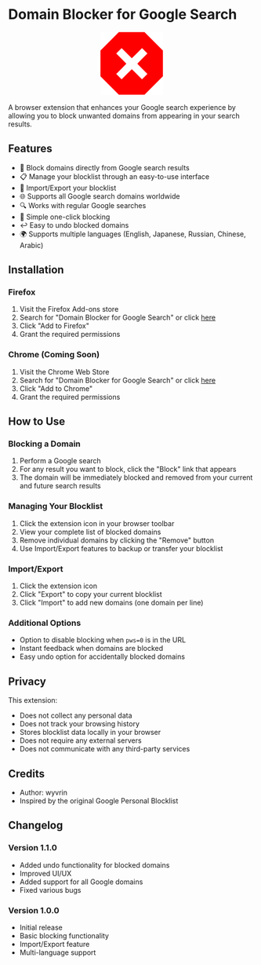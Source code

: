 # Domain Blocker for Google Search

<p align="center">
  <img src="images/icon128.png" alt="Domain Blocker Logo"/>
</p>

A browser extension that enhances your Google search experience by allowing you to block unwanted domains from appearing in your search results.

## Features

- 🚫 Block domains directly from Google search results
- 📋 Manage your blocklist through an easy-to-use interface
- 🔄 Import/Export your blocklist
- 🌐 Supports all Google search domains worldwide
- 🔍 Works with regular Google searches
- 🎯 Simple one-click blocking
- ↩️ Easy to undo blocked domains
- 🌍 Supports multiple languages (English, Japanese, Russian, Chinese, Arabic)

## Installation

### Firefox
1. Visit the Firefox Add-ons store
2. Search for "Domain Blocker for Google Search" or click [here](#)
3. Click "Add to Firefox"
4. Grant the required permissions

### Chrome (Coming Soon)
1. Visit the Chrome Web Store
2. Search for "Domain Blocker for Google Search" or click [here](#)
3. Click "Add to Chrome"
4. Grant the required permissions

## How to Use

### Blocking a Domain
1. Perform a Google search
2. For any result you want to block, click the "Block" link that appears
3. The domain will be immediately blocked and removed from your current and future search results

### Managing Your Blocklist
1. Click the extension icon in your browser toolbar
2. View your complete list of blocked domains
3. Remove individual domains by clicking the "Remove" button
4. Use Import/Export features to backup or transfer your blocklist

### Import/Export
1. Click the extension icon
2. Click "Export" to copy your current blocklist
3. Click "Import" to add new domains (one domain per line)

### Additional Options
- Option to disable blocking when `pws=0` is in the URL
- Instant feedback when domains are blocked
- Easy undo option for accidentally blocked domains

## Privacy

This extension:
- Does not collect any personal data
- Does not track your browsing history
- Stores blocklist data locally in your browser
- Does not require any external servers
- Does not communicate with any third-party services

## Credits

- Author: wyvrin
- Inspired by the original Google Personal Blocklist

## Changelog

### Version 1.1.0
- Added undo functionality for blocked domains
- Improved UI/UX
- Added support for all Google domains
- Fixed various bugs

### Version 1.0.0
- Initial release
- Basic blocking functionality
- Import/Export feature
- Multi-language support